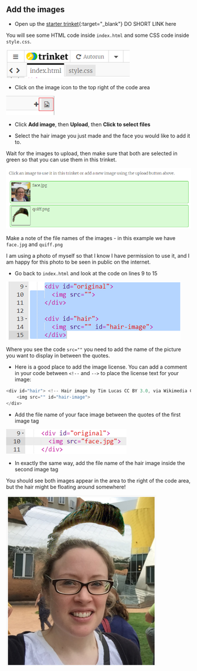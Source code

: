 ## Add the images

+ Open up the [starter trinket](https://trinket.io/html/5aeb013eaa){:target="_blank"} DO SHORT LINK here

You will see some HTML code inside `index.html` and some CSS code inside `style.css`.

![Starter code](images/starter-code.png)

+ Click on the image icon to the top right of the code area

![Image icon](images/image-icon.png)

+ Click **Add image**, then **Upload**, then **Click to select files**

+ Select the hair image you just made and the face you would like to add it to.

Wait for the images to upload, then make sure that both are selected in green so that you can use them in this trinket.

![Selected in green](images/green-images.png)

Make a note of the file names of the images - in this example we have `face.jpg` and `quiff.png`

I am using a photo of myself so that I know I have permission to use it, and I am happy for this photo to be seen in public on the internet.

+ Go back to `index.html` and look at the code on lines 9 to 15

![Image code](images/image-code.png)

Where you see the code `src=""` you need to add the name of the picture you want to display in between the quotes.

+ Here is a good place to add the image license. You can add a comment in your code between `<!--` and `-->` to place the license text for your image:

```javascript
<div id="hair"> <!-- Hair image by Tim Lucas CC BY 3.0, via Wikimedia Commons -->
    <img src="" id="hair-image">
</div>
```

+ Add the file name of your face image between the quotes of the first image tag

![Add the face image](images/original-image.png)

+ In exactly the same way, add the file name of the hair image inside the second image tag

You should see both images appear in the area to the right of the code area, but the hair might be floating around somewhere!

![See both images](images/both-images.png)
